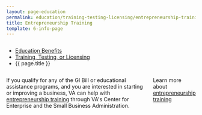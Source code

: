 ```yaml
---
layout: page-education
permalink: education/training-testing-licensing/entrepreneurship-training/index.html
title: Entrepreneurship Training
template: 6-info-page
---
```


<div class="splash" markdown="0">
<div class="row" markdown="0">
<div class="small-12 columns" markdown="0">

<ul class="breadcrumbs" role="menubar" aria-label="Primary">
<li class="parent"><a href="{{ site.url }}/education/">Education Benefits</a></li>
<li class="parent"><a href="{{ site.url }}/education/training-testing-licensing/">Training, Testing, or Licensing</a></li>
<li class="active">{{ page.title }}</li>
</ul>

</div>
</div>
</div>
	
<div class="main" role="main" markdown="0">

<!--<div class="action-bar">
  <div class="row">
    <div class="small-12 columns">
      
    </div>
  </div>  
</div>-->

<div class="section one" markdown="0">
<div class="primary" markdown="0">
<div class="row" markdown="0">
<div class="small-12 columns" markdown="1">

If you qualify for any of the GI Bill or educational assistance programs, and you are interested in starting or improving a business, VA can help with [entrepreneurship training](http://www.benefits.va.gov/GIBILL/docs/factsheets/Entrepreneurship_Training.pdf) through VA's Center for Enterprise and the Small Business Administration.

Learn more about [entrepreneurship training](http://www.benefits.va.gov/GIBILL/docs/factsheets/Entrepreneurship_Training.pdf)


</div>
</div>
</div>


</div>

